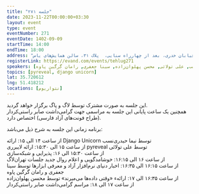 ```yaml
---
title: "جلسه ۲۷۱"
date: 2023-11-22T00:00:00+03:30
layout: event
type: event
eventNumber: 271
eventDate: 1402-09-09
startTime: 14:00
endTime: 18:00
address: "هفت تیر، خیابان قائم مقام، میدان شعاع، خیابان خدری، بعد از چهارراه سنایی،  پلاک ۳۱، سالن همایش‌های یاس"
registerLink: https://evand.com/events/tehlug271
speakers: [نیما حیدری‌نسب, علی تولائی, محسن پهلوان‌زاده, سینا جعفری, رامان گرگین پاوه]
topics: [pyreveal, django unicorn]
lat: 35.720612
lng: 51.418212
locations: [نتواریوم]
---
```


این جلسه به صورت مشترک توسط لاگ و پاگ برگزار خواهد گردید.  
همچنین یک ساعت پایانی این جلسه به مراسمی جهت گرامی‌داشت صابر راستی‌کردار (طراح فونت‌های آزاد فارسی) اختصاص دارد.

برنامه زمانی این جلسه به شرح ذیل می‌باشد:

از ساعت ۱۴ الی ۱۵: ارائه Django Unicorn توسط نیما حیدری‌نسب  
از ساعت ۱۵ الی ۱۵:۳۰: ارائه لایبرری pyreveal توسط علی تولائی  
از ساعت ۱۵:۳۰ الی ۱۶: پذیرایی و شبکه‌سازی  
از ساعت ۱۶ الی ۱۶:۱۵: خوشامدگویی و اعلام روال جدید جلسات تهران‌لاگ  
از ساعت ۱۶:۱۵ الی ۱۶:۳۵: اخبار دنیای نرم‌افزار آزاد و معرفی ابزارها توسط سینا جعفری و رامان گرگین پاوه  
از ساعت ۱۶:۳۵ الی ۱۷: ارائهء «وقتی داده‌ها می‌میرند» توسط محسن پهلوان‌زاده  
از ساعت ۱۷ الی ۱۸: مراسم گرامی‌داشت صابر راستی‌کردار